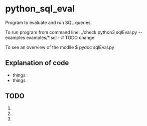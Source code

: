# python_sql_eval

Program to evaluate and run SQL queries.

To run program from command line: ./check python3 sqlEval.py -- examples examples/*.sql - # TODO change

To see an overview of the modile $ pydoc sqlEval.py

## Explanation of code
* things
* things

## TODO
1.
2.
3.
